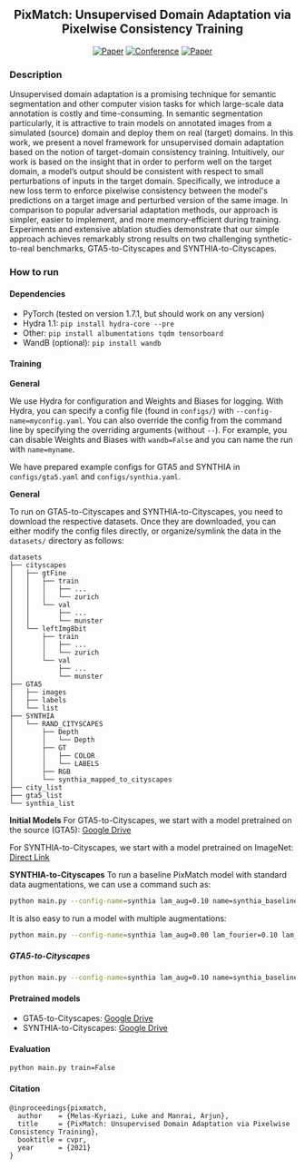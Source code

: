<div align="center">    
 
## PixMatch: Unsupervised Domain Adaptation via Pixelwise Consistency Training

[![Paper](http://img.shields.io/badge/paper-arxiv.1001.2234-B31B1B.svg)](https://www.nature.com/articles/nature14539)
[![Conference](http://img.shields.io/badge/CVPR-2021-4b44ce.svg)](https://papers.nips.cc/book/advances-in-neural-information-processing-systems-31-2018)
[![Paper](http://img.shields.io/badge/arxiv-math.co:1480.1111-B31B1B.svg)](https://www.nature.com/articles/nature14539)

</div>
 
### Description   
Unsupervised domain adaptation is a promising technique for semantic segmentation and other computer vision tasks for which large-scale data annotation is costly and time-consuming. In semantic segmentation particularly, it is attractive to train models on annotated images from a simulated (source) domain and deploy them on real (target) domains. In this work, we present a novel framework for unsupervised domain adaptation based on the notion of target-domain consistency training. Intuitively, our work is based on the insight that in order to perform well on the target domain, a model’s output should be consistent with respect to small perturbations of inputs in the target domain. Specifically, we introduce a new loss term to enforce pixelwise consistency between the model's predictions on a target image and perturbed version of the same image. In comparison to popular adversarial adaptation methods, our approach is simpler, easier to implement, and more memory-efficient during training. Experiments and extensive ablation studies demonstrate that our simple approach achieves remarkably strong results on two challenging synthetic-to-real benchmarks, GTA5-to-Cityscapes and SYNTHIA-to-Cityscapes. 

### How to run   

#### Dependencies
 - PyTorch (tested on version 1.7.1, but should work on any version)
 - Hydra 1.1: `pip install hydra-core --pre`
 - Other: `pip install albumentations tqdm tensorboard`
 - WandB (optional): `pip install wandb`

#### Training
**General**

We use Hydra for configuration and Weights and Biases for logging. With Hydra, you can specify a config file (found in `configs/`) with `--config-name=myconfig.yaml`. You can also override the config from the command line by specifying the overriding arguments (without `--`). For example, you can disable Weights and Biases with `wandb=False` and you can name the run with `name=myname`. 

We have prepared example configs for GTA5 and SYNTHIA in `configs/gta5.yaml` and `configs/synthia.yaml`.

**General**

To run on GTA5-to-Cityscapes and SYNTHIA-to-Cityscapes, you need to download the respective datasets. Once they are downloaded, you can either modify the config files directly, or organize/symlink the data in the `datasets/` directory as follows: 
```
datasets
├── cityscapes
│   ├── gtFine
│   │   ├── train
│   │   │   ├── ...
│   │   │   └── zurich
│   │   └── val
│   │       ├── ...
│   │       └── munster
│   └── leftImg8bit
│       ├── train
│       │   ├── ...
│       │   └── zurich
│       └── val
│           ├── ...
│           └── munster
├── GTA5
│   ├── images
│   ├── labels
│   └── list
├── SYNTHIA
│   └── RAND_CITYSCAPES
│       ├── Depth
│       │   └── Depth
│       ├── GT
│       │   ├── COLOR
│       │   └── LABELS
│       ├── RGB
│       └── synthia_mapped_to_cityscapes
├── city_list
├── gta5_list
└── synthia_list
```

**Initial Models**
For GTA5-to-Cityscapes, we start with a model pretrained on the source (GTA5): [Google Drive](https://drive.google.com/file/d/1KP37cQo_9NEBczm7pvq_zEmmosdhxvlF/view)

For SYNTHIA-to-Cityscapes, we start with a model pretrained on ImageNet: [Direct Link](http://vllab.ucmerced.edu/ytsai/CVPR18/DeepLab_resnet_pretrained_init-f81d91e8.pth)

**SYNTHIA-to-Cityscapes**
To run a baseline PixMatch model with standard data augmentations, we can use a command such as:
```bash
python main.py --config-name=synthia lam_aug=0.10 name=synthia_baseline
```
It is also easy to run a model with multiple augmentations:
```bash
python main.py --config-name=synthia lam_aug=0.00 lam_fourier=0.10 lam_cutmix=0.10 name=synthia_fourier_and_cutmix
```

##### GTA5-to-Cityscapes

```bash
python main.py --config-name=synthia lam_aug=0.10 name=synthia_baseline
```

#### Pretrained models
 * GTA5-to-Cityscapes: [Google Drive]()
 * SYNTHIA-to-Cityscapes: [Google Drive]()

#### Evaluation
<!-- TODO: Add description -->
```bash
python main.py train=False
```

#### Citation   
```
@inproceedings{pixmatch,
  author    = {Melas-Kyriazi, Luke and Manrai, Arjun},
  title     = {PixMatch: Unsupervised Domain Adaptation via Pixelwise Consistency Training},
  booktitle = cvpr,
  year      = {2021}
}
```   
